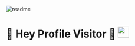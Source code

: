 ![readme](https://user-images.githubusercontent.com/85186274/226274868-0c11fd0a-c530-4f4a-8564-307c7604e1b2.gif)
# 🌈 Hey Profile Visitor 👀 <img src="https://raw.githubusercontent.com/iampavangandhi/iampavangandhi/master/gifs/Hi.gif" width="30px">
<!--
<p align="left"> <img src=https://komarev.com/ghpvc/?username=kshitij-100 alt=KshitijHadke/></p>
<!--
**kshitij-100/kshitij-100** is a ✨ _special_ ✨ repository because its `README.md` (this file) appears on your GitHub profile.

Here are some ideas to get you started:

- 🔭 I’m currently working on ...
- 🌱 I’m currently learning ...
- 👯 I’m looking to collaborate on ...
- 🤔 I’m looking for help with ...
- 💬 Ask me about ...
- 📫 How to reach me: ...
- 😄 Pronouns: ...
- ⚡ Fun fact: ...
-->
